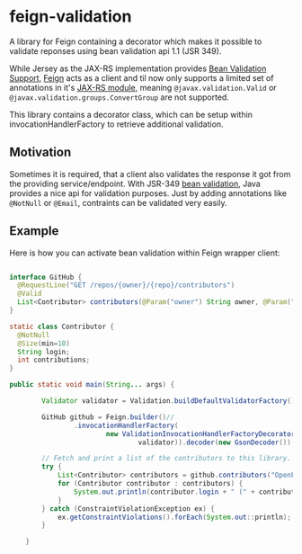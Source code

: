 # feign-validation
A library for Feign containing a decorator which makes it possible to validate reponses using bean validation api 1.1 (JSR 349).

While Jersey as the JAX-RS implementation provides [Bean Validation Support](https://jersey.github.io/documentation/latest/bean-validation.html), [Feign](https://github.com/OpenFeign/feign) acts as a client and til now only supports a limited set of annotations
in it's [JAX-RS module](https://github.com/OpenFeign/feign/tree/master/jaxrs2), meaning `@javax.validation.Valid` or `@javax.validation.groups.ConvertGroup` are not supported.

This library contains a decorator class, which can be setup within invocationHandlerFactory to retrieve additional validation.

## Motivation

Sometimes it is required, that a client also validates the response it got from the providing service/endpoint. With JSR-349 [bean validation](https://beanvalidation.org/), Java provides a nice api for validation purposes. Just by adding annotations like `@NotNull` or `@Email`, contraints can be validated very easily.

## Example

Here is how you can activate bean validation within Feign wrapper client:
```java

interface GitHub {
  @RequestLine("GET /repos/{owner}/{repo}/contributors")
  @Valid
  List<Contributor> contributors(@Param("owner") String owner, @Param("repo") String repo);
}

static class Contributor {
  @NotNull
  @Size(min=10)
  String login;
  int contributions;
}

public static void main(String... args) {

        Validator validator = Validation.buildDefaultValidatorFactory().getValidator();

        GitHub github = Feign.builder()//
                .invocationHandlerFactory(
                        new ValidationInvocationHandlerFactoryDecorator(new InvocationHandlerFactory.Default(),
                                validator)).decoder(new GsonDecoder()).target(GitHub.class, "https://api.github.com");

        // Fetch and print a list of the contributors to this library.
        try {
            List<Contributor> contributors = github.contributors("OpenFeign", "feign");
            for (Contributor contributor : contributors) {
                System.out.println(contributor.login + " (" + contributor.contributions + ")");
            }
        } catch (ConstraintViolationException ex) {
            ex.getConstraintViolations().forEach(System.out::println);
        }

    }

```
